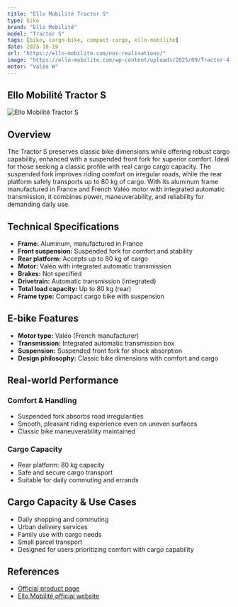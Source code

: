 ```yaml
---
title: "Ello Mobilité Tractor S"
type: bike
brand: "Ello Mobilité"
model: "Tractor S"
tags: [bike, cargo-bike, compact-cargo, ello-mobilite]
date: 2025-10-19
url: "https://ello-mobilite.com/nos-realisations/"
image: "https://ello-mobilite.com/wp-content/uploads/2025/09/Tractor-4-scaled.jpg"
motor: "Valéo W"
---
```


## Ello Mobilité Tractor S

![Ello Mobilité Tractor S](https://ello-mobilite.com/wp-content/uploads/2025/09/Tractor-4-scaled.jpg)

## Overview

The Tractor S preserves classic bike dimensions while offering robust cargo capability, enhanced with a suspended front fork for superior comfort. Ideal for those seeking a classic profile with real cargo cargo capacity. The suspended fork improves riding comfort on irregular roads, while the rear platform safely transports up to 80 kg of cargo. With its aluminum frame manufactured in France and French Valéo motor with integrated automatic transmission, it combines power, maneuverability, and reliability for demanding daily use.

## Technical Specifications

- **Frame:** Aluminum, manufactured in France
- **Front suspension:** Suspended fork for comfort and stability
- **Rear platform:** Accepts up to 80 kg of cargo
- **Motor:** Valéo with integrated automatic transmission
- **Brakes:** Not specified
- **Drivetrain:** Automatic transmission (integrated)
- **Total load capacity:** Up to 80 kg (rear)
- **Frame type:** Compact cargo bike with suspension

## E-bike Features

- **Motor type:** Valéo (French manufacturer)
- **Transmission:** Integrated automatic transmission box
- **Suspension:** Suspended front fork for shock absorption
- **Design philosophy:** Classic bike dimensions with comfort and cargo

## Real-world Performance

### Comfort & Handling

- Suspended fork absorbs road irregularities
- Smooth, pleasant riding experience even on uneven surfaces
- Classic bike maneuverability maintained

### Cargo Capacity

- Rear platform: 80 kg capacity
- Safe and secure cargo transport
- Suitable for daily commuting and errands

## Cargo Capacity & Use Cases

- Daily shopping and commuting
- Urban delivery services
- Family use with cargo needs
- Small parcel transport
- Designed for users prioritizing comfort with cargo capability

## References

- [Official product page](https://ello-mobilite.com/nos-realisations/)
- [Ello Mobilité official website](https://ello-mobilite.com)
